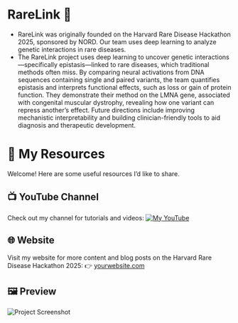 # RareLink 🧬
* RareLink was originally founded on the Harvard Rare Disease Hackathon 2025, sponsored by NORD. Our team uses deep learning to analyze genetic interactions in rare diseases.
* The RareLink project uses deep learning to uncover genetic interactions—specifically epistasis—linked to rare diseases, which traditional methods often miss. By comparing neural activations from DNA sequences containing single and paired variants, the team quantifies epistasis and interprets functional effects, such as loss or gain of protein function. They demonstrate their method on the LMNA gene, associated with congenital muscular dystrophy, revealing how one variant can repress another’s effect. Future directions include improving mechanistic interpretability and building clinician-friendly tools to aid diagnosis and therapeutic development.

# 🔗 My Resources

Welcome! Here are some useful resources I’d like to share.

## 📺 YouTube Channel
Check out my channel for tutorials and videos:
[![My YouTube](https://img.shields.io/badge/YouTube-Subscribe-red?logo=youtube)](https://youtu.be/5wIyqD-8mGg)

## 🌐 Website
Visit my website for more content and blog posts on the Harvard Rare Disease Hackathon 2025:
👉 [yourwebsite.com](https://www.harvard-rarediseases.org/rarelink-2025)

## 🖼️ Preview
![Project Screenshot](./images/MeetOurTeam)
